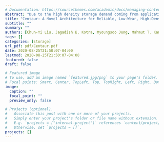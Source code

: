 ```yaml
---
# Documentation: https://sourcethemes.com/academic/docs/managing-content/
abstract: "Due to the high density storage demand coming from applications from different domains, 3D NAND flash is becoming a promising candidate to replace 2D NAND flash as the dominant non-volatile memory. However, denser 3D NAND presents various performance and reliability issues, which can be addressed by the 3D NAND specific full-sequence program (FSP) operation. The FSP programs multiple pages simultaneously to mitigate the performance degradation caused by the long latency 3D NAND baseline program operations. However, the FSP-enabled 3D NAND-based SSDs introduce lifetime degradation due to the larger write granularities accessed by the FSP. To address the lifetime issue, in this paper, we propose and experimentally evaluate Centaur, a heterogeneous 2D/3D NAND heterogeneous SSD, as a solution. Centaur has three main components: a lifetime-aware inter-NAND request dispatcher, a lifetime-aware inter-NAND work stealer, and a data migration strategy from 2D NAND to 3D NAND. We used twelve SSD workloads to compare Centaur against a state-of-the-art 3D NAND-based SSD with the same capacity. Our experimental results indicate that the SSD lifetime and performance are improved by 3.7x and 1.11x, respectively, when using our 2D/3D heterogeneous SSD."
title: "Centaur: A Novel Architecture for Reliable, Low-Wear, High-Density 3D NAND Storage, In Proceedings of the ACM on Measurement and Analysis of Computing Systems (POMACS Journal) (SIGMETRICS)"
subtitle: ""
summary: ""
authors: [Chun-Yi Liu, Jagadish B. Kotra, Myoungsoo Jung, Mahmut T. Kandemir]
tags: []
categories: [storage]
url_pdf: pdf/Centaur.pdf
date: 2020-08-25T21:50:07-04:00
lastmod: 2020-08-25T21:50:07-04:00
featured: false
draft: false

# Featured image
# To use, add an image named `featured.jpg/png` to your page's folder.
# Focal points: Smart, Center, TopLeft, Top, TopRight, Left, Right, BottomLeft, Bottom, BottomRight.
image:
  caption: ""
  focal_point: ""
  preview_only: false

# Projects (optional).
#   Associate this post with one or more of your projects.
#   Simply enter your project's folder or file name without extension.
#   E.g. `projects = ["internal-project"]` references `content/project/deep-learning/index.md`.
#   Otherwise, set `projects = []`.
projects: []
---
```

